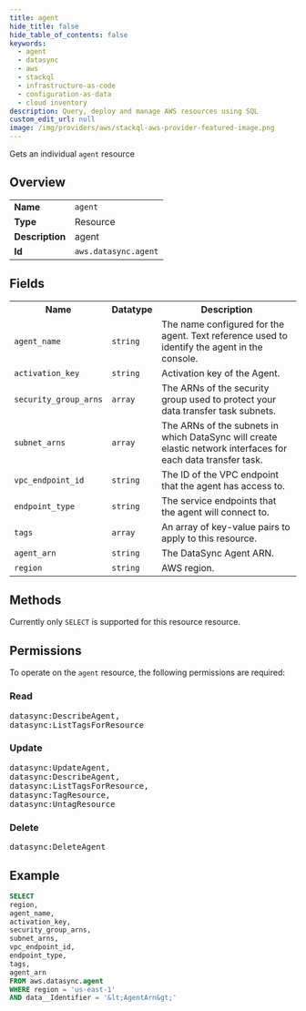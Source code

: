 ```yaml
---
title: agent
hide_title: false
hide_table_of_contents: false
keywords:
  - agent
  - datasync
  - aws
  - stackql
  - infrastructure-as-code
  - configuration-as-data
  - cloud inventory
description: Query, deploy and manage AWS resources using SQL
custom_edit_url: null
image: /img/providers/aws/stackql-aws-provider-featured-image.png
---
```

Gets an individual <code>agent</code> resource

## Overview
<table><tbody>
<tr><td><b>Name</b></td><td><code>agent</code></td></tr>
<tr><td><b>Type</b></td><td>Resource</td></tr>
<tr><td><b>Description</b></td><td>agent</td></tr>
<tr><td><b>Id</b></td><td><code>aws.datasync.agent</code></td></tr>
</tbody></table>

## Fields
<table><tbody>
<tr><th>Name</th><th>Datatype</th><th>Description</th></tr>
<tr><td><code>agent_name</code></td><td><code>string</code></td><td>The name configured for the agent. Text reference used to identify the agent in the console.</td></tr>
<tr><td><code>activation_key</code></td><td><code>string</code></td><td>Activation key of the Agent.</td></tr>
<tr><td><code>security_group_arns</code></td><td><code>array</code></td><td>The ARNs of the security group used to protect your data transfer task subnets.</td></tr>
<tr><td><code>subnet_arns</code></td><td><code>array</code></td><td>The ARNs of the subnets in which DataSync will create elastic network interfaces for each data transfer task.</td></tr>
<tr><td><code>vpc_endpoint_id</code></td><td><code>string</code></td><td>The ID of the VPC endpoint that the agent has access to.</td></tr>
<tr><td><code>endpoint_type</code></td><td><code>string</code></td><td>The service endpoints that the agent will connect to.</td></tr>
<tr><td><code>tags</code></td><td><code>array</code></td><td>An array of key-value pairs to apply to this resource.</td></tr>
<tr><td><code>agent_arn</code></td><td><code>string</code></td><td>The DataSync Agent ARN.</td></tr>
<tr><td><code>region</code></td><td><code>string</code></td><td>AWS region.</td></tr>

</tbody></table>

## Methods
Currently only <code>SELECT</code> is supported for this resource resource.

## Permissions

To operate on the <code>agent</code> resource, the following permissions are required:

### Read
<pre>
datasync:DescribeAgent,
datasync:ListTagsForResource</pre>

### Update
<pre>
datasync:UpdateAgent,
datasync:DescribeAgent,
datasync:ListTagsForResource,
datasync:TagResource,
datasync:UntagResource</pre>

### Delete
<pre>
datasync:DeleteAgent</pre>


## Example
```sql
SELECT
region,
agent_name,
activation_key,
security_group_arns,
subnet_arns,
vpc_endpoint_id,
endpoint_type,
tags,
agent_arn
FROM aws.datasync.agent
WHERE region = 'us-east-1'
AND data__Identifier = '&lt;AgentArn&gt;'
```
